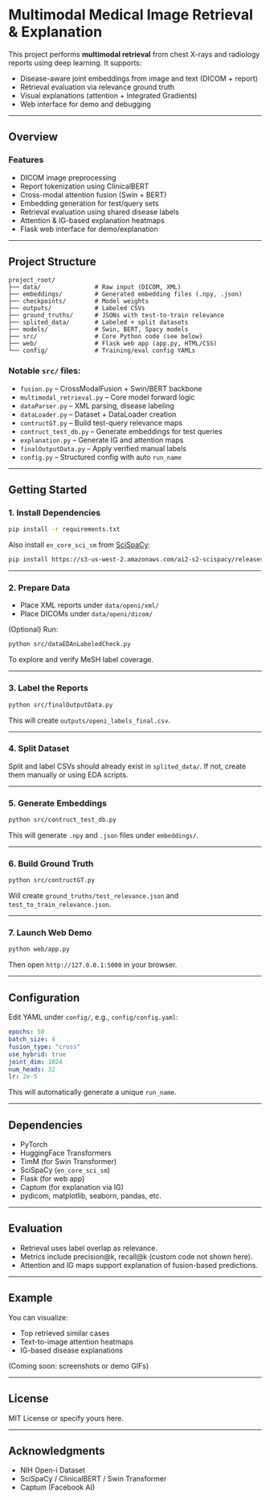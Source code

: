 # Multimodal Medical Image Retrieval & Explanation

This project performs **multimodal retrieval** from chest X-rays and radiology reports using deep learning. It supports:

* Disease-aware joint embeddings from image and text (DICOM + report)
* Retrieval evaluation via relevance ground truth
* Visual explanations (attention + Integrated Gradients)
* Web interface for demo and debugging

---

## Overview

### Features

* DICOM image preprocessing
* Report tokenization using ClinicalBERT
* Cross-modal attention fusion (Swin + BERT)
* Embedding generation for test/query sets
* Retrieval evaluation using shared disease labels
* Attention & IG-based explanation heatmaps
* Flask web interface for demo/explanation

---

## Project Structure

```
project_root/
├── data/               # Raw input (DICOM, XML)
├── embeddings/         # Generated embedding files (.npy, .json)
├── checkpoints/        # Model weights
├── outputs/            # Labeled CSVs
├── ground_truths/      # JSONs with test-to-train relevance
├── splited_data/       # Labeled + split datasets
├── models/             # Swin, BERT, Spacy models
├── src/                # Core Python code (see below)
├── web/                # Flask web app (app.py, HTML/CSS)
└── config/             # Training/eval config YAMLs
```

### Notable `src/` files:

* `fusion.py` – CrossModalFusion + Swin/BERT backbone
* `multimodal_retrieval.py` – Core model forward logic
* `dataParser.py` – XML parsing, disease labeling
* `dataLoader.py` – Dataset + DataLoader creation
* `contructGT.py` – Build test-query relevance maps
* `contruct_test_db.py` – Generate embeddings for test queries
* `explanation.py` – Generate IG and attention maps
* `finalOutputData.py` – Apply verified manual labels
* `config.py` – Structured config with auto `run_name`

---

## Getting Started

### 1. Install Dependencies

```bash
pip install -r requirements.txt
```

Also install `en_core_sci_sm` from [SciSpaCy](https://allenai.github.io/scispacy/):

```bash
pip install https://s3-us-west-2.amazonaws.com/ai2-s2-scispacy/releases/v0.5.1/en_core_sci_sm-0.5.1.tar.gz
```

---

### 2. Prepare Data

* Place XML reports under `data/openi/xml/`
* Place DICOMs under `data/openi/dicom/`

(Optional) Run:

```bash
python src/dataEDAnLabeledCheck.py
```

To explore and verify MeSH label coverage.

---

### 3. Label the Reports

```bash
python src/finalOutputData.py
```

This will create `outputs/openi_labels_final.csv`.

---

### 4. Split Dataset

Split and label CSVs should already exist in `splited_data/`. If not, create them manually or using EDA scripts.

---

### 5. Generate Embeddings

```bash
python src/contruct_test_db.py
```

This will generate `.npy` and `.json` files under `embeddings/`.

---

### 6. Build Ground Truth

```bash
python src/contructGT.py
```

Will create `ground_truths/test_relevance.json` and `test_to_train_relevance.json`.

---

### 7. Launch Web Demo

```bash
python web/app.py
```

Then open `http://127.0.0.1:5000` in your browser.

---

## Configuration

Edit YAML under `config/`, e.g., `config/config.yaml`:

```yaml
epochs: 50
batch_size: 4
fusion_type: "cross"
use_hybrid: true
joint_dim: 1024
num_heads: 32
lr: 2e-5
```

This will automatically generate a unique `run_name`.

---

## Dependencies

* PyTorch
* HuggingFace Transformers
* TimM (for Swin Transformer)
* SciSpaCy (`en_core_sci_sm`)
* Flask (for web app)
* Captum (for explanation via IG)
* pydicom, matplotlib, seaborn, pandas, etc.

---

## Evaluation

* Retrieval uses label overlap as relevance.
* Metrics include precision\@k, recall\@k (custom code not shown here).
* Attention and IG maps support explanation of fusion-based predictions.

---

## Example

You can visualize:

* Top retrieved similar cases
* Text-to-image attention heatmaps
* IG-based disease explanations

(Coming soon: screenshots or demo GIFs)

---

## License

MIT License or specify yours here.

---

## Acknowledgments

* NIH Open-i Dataset
* SciSpaCy / ClinicalBERT / Swin Transformer
* Captum (Facebook AI)
